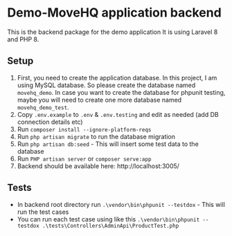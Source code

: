 # Demo-MoveHQ application backend

This is the backend package for the demo application
It is using Laravel 8 and PHP 8.

## Setup

1) First, you need to create the application database. In this project, I am using MySQL database. So please create the database named `movehq_demo`.
In case you want to create the database for phpunit testing, maybe you will need to create one more database named `movehq_demo_test`.
2) Copy `.env.example` to `.env` & `.env.testing` and edit as needed (add DB connection details etc)
2) Run `composer install --ignore-platform-reqs`
2) Run `php artisan migrate` to run the database migration
3) Run `php artisan db:seed` - This will insert some test data to the database
4) Run `PHP artisan server` or `composer serve:app`
5) Backend should be available here: http://localhost:3005/

## Tests

- In backend root directory run `.\vendor\bin\phpunit --testdox` - This will run the test cases
- You can run each test case using like this `.\vendor\bin\phpunit --testdox .\tests\Controllers\AdminApi\ProductTest.php`
